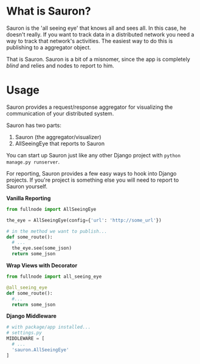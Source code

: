 # What is Sauron?
Sauron is the 'all seeing eye' that knows all and sees all. In this case, he doesn't really. If you want to track data in a distributed network you need a way to track that network's activities. The easiest way to do this is publishing to a aggregator object.

That is Sauron. Sauron is a bit of a misnomer, since the app is completely _blind_ and relies and nodes to report to him.

# Usage
Sauron provides a request/response aggregator for visualizing the communication of your distributed system.

Sauron has two parts:
1. Sauron (the aggregator/visualizer)
2. AllSeeingEye that reports to Sauron

You can start up Sauron just like any other Django project with `python manage.py runserver`.

For reporting, Sauron provides a few easy ways to hook into Django projects. If you're project is something else you will need to report to Sauron yourself.

**Vanilla Reporting**
```python
from fullnode import AllSeeingEye

the_eye = AllSeeingEye(config={'url': 'http://some_url'})

# in the method we want to publish...
def some_route():
  # ...
  the_eye.see(some_json)
  return some_json
```

**Wrap Views with Decorator**
```python
from fullnode import all_seeing_eye

@all_seeing_eye
def some_route():
  #...
  return some_json
```

**Django Middleware**
```python
# with package/app installed...
# settings.py
MIDDLEWARE = [
  # ...
  'sauron.AllSeeingEye'
]
```
